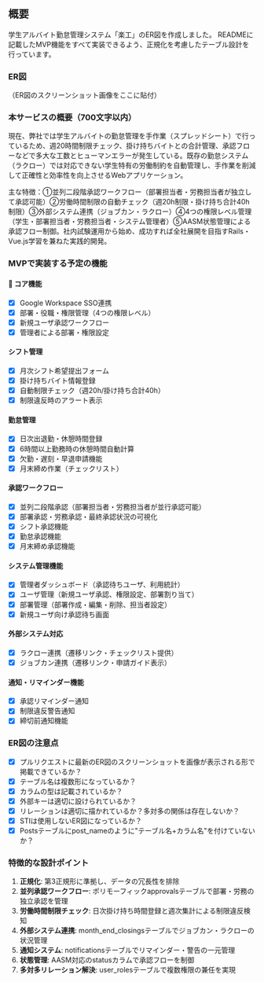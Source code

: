 ## 概要
学生アルバイト勤怠管理システム「楽工」のER図を作成しました。
READMEに記載したMVP機能をすべて実装できるよう、正規化を考慮したテーブル設計を行っています。

### ER図
（ER図のスクリーンショット画像をここに貼付）

### 本サービスの概要（700文字以内）
現在、弊社では学生アルバイトの勤怠管理を手作業（スプレッドシート）で行っているため、週20時間制限チェック、掛け持ちバイトとの合計管理、承認フローなどで多大な工数とヒューマンエラーが発生している。既存の勤怠システム（ラクロー）では対応できない学生特有の労働制約を自動管理し、手作業を削減して正確性と効率性を向上させるWebアプリケーション。

主な特徴：①並列二段階承認ワークフロー（部署担当者・労務担当者が独立して承認可能）②労働時間制限の自動チェック（週20h制限・掛け持ち合計40h制限）③外部システム連携（ジョブカン・ラクロー）④4つの権限レベル管理（学生・部署担当者・労務担当者・システム管理者）⑤AASM状態管理による承認フロー制御。社内試験運用から始め、成功すれば全社展開を目指すRails・Vue.js学習を兼ねた実践的開発。

### MVPで実装する予定の機能
#### 🔑 コア機能
- [x] Google Workspace SSO連携
- [x] 部署・役職・権限管理（4つの権限レベル）
- [x] 新規ユーザ承認ワークフロー
- [x] 管理者による部署・権限設定

#### シフト管理
- [x] 月次シフト希望提出フォーム
- [x] 掛け持ちバイト情報登録
- [x] 自動制限チェック（週20h/掛け持ち合計40h）
- [x] 制限違反時のアラート表示

#### 勤怠管理
- [x] 日次出退勤・休憩時間登録
- [x] 6時間以上勤務時の休憩時間自動計算
- [x] 欠勤・遅刻・早退申請機能
- [x] 月末締め作業（チェックリスト）

#### 承認ワークフロー
- [x] 並列二段階承認（部署担当者・労務担当者が並行承認可能）
- [x] 部署承認・労務承認・最終承認状況の可視化
- [x] シフト承認機能
- [x] 勤怠承認機能
- [x] 月末締め承認機能

#### システム管理機能
- [x] 管理者ダッシュボード（承認待ちユーザ、利用統計）
- [x] ユーザ管理（新規ユーザ承認、権限設定、部署割り当て）
- [x] 部署管理（部署作成・編集・削除、担当者設定）
- [x] 新規ユーザ向け承認待ち画面

#### 外部システム対応
- [x] ラクロー連携（遷移リンク・チェックリスト提供）
- [x] ジョブカン連携（遷移リンク・申請ガイド表示）

#### 通知・リマインダー機能
- [x] 承認リマインダー通知
- [x] 制限違反警告通知
- [x] 締切前通知機能

### ER図の注意点
- [x] プルリクエストに最新のER図のスクリーンショットを画像が表示される形で掲載できているか？
- [x] テーブル名は複数形になっているか？
- [x] カラムの型は記載されているか？
- [x] 外部キーは適切に設けられているか？
- [x] リレーションは適切に描かれているか？多対多の関係は存在しないか？
- [x] STIは使用しないER図になっているか？
- [x] Postsテーブルにpost_nameのように"テーブル名+カラム名"を付けていないか？

### 特徴的な設計ポイント
1. **正規化**: 第3正規形に準拠し、データの冗長性を排除
2. **並列承認ワークフロー**: ポリモーフィックapprovalsテーブルで部署・労務の独立承認を管理
3. **労働時間制限チェック**: 日次掛け持ち時間登録と週次集計による制限違反検知
4. **外部システム連携**: month_end_closingsテーブルでジョブカン・ラクローの状況管理
5. **通知システム**: notificationsテーブルでリマインダー・警告の一元管理
6. **状態管理**: AASM対応のstatusカラムで承認フローを制御
7. **多対多リレーション解決**: user_rolesテーブルで複数権限の兼任を実現